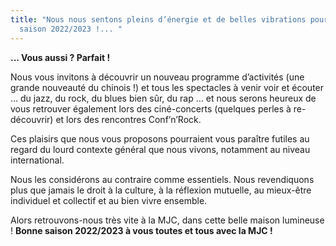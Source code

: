 ```yaml
---
title: "Nous nous sentons pleins d’énergie et de belles vibrations pour la
  saison 2022/2023 !... "
---
```

**... Vous aussi ? Parfait !** 

Nous vous invitons à découvrir un nouveau programme d’activités (une grande nouveauté du chinois !) et tous les spectacles à venir voir et écouter … du jazz, du rock, du blues bien sûr, du rap … et nous serons heureux de vous retrouver également lors des ciné-concerts (quelques perles à re-découvrir) et lors des rencontres Conf’n’Rock. 


Ces plaisirs que nous vous proposons pourraient vous paraître futiles au regard du lourd contexte général que nous vivons, notamment au niveau international. 


Nous les considérons au contraire comme essentiels. Nous revendiquons plus que jamais le droit à la culture, à la réflexion mutuelle, au mieux-être individuel et collectif et au bien vivre ensemble. 


Alors retrouvons-nous très vite à la MJC, dans cette belle maison lumineuse ! 
**Bonne saison 2022/2023 à vous toutes et tous avec la MJC !**